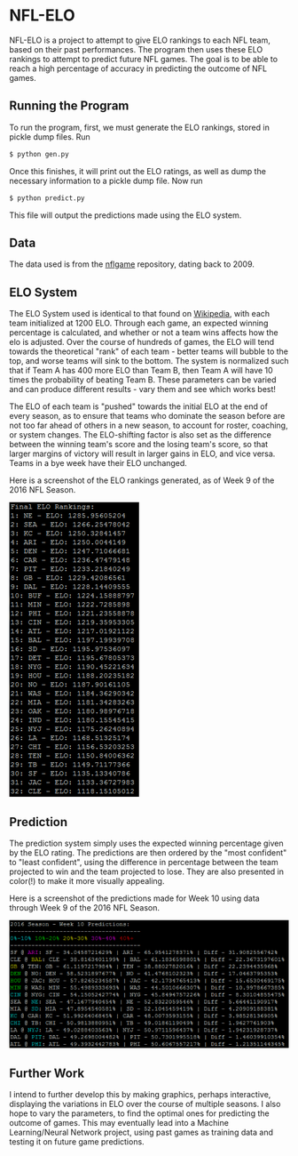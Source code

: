 # NFL-ELO

NFL-ELO is a project to attempt to give ELO rankings to each NFL team, based on their past performances.  The program then uses these ELO rankings to attempt to predict future NFL games.  The goal is to be able to reach a high percentage of accuracy in predicting the outcome of NFL games.

## Running the Program

To run the program, first, we must generate the ELO rankings, stored in pickle dump files.  Run

```bash
$ python gen.py
```

Once this finishes, it will print out the ELO ratings, as well as dump the necessary information to a pickle dump file.  Now run

```bash
$ python predict.py
```

This file will output the predictions made using the ELO system.

## Data

The data used is from the [nflgame](https://github.com/BurntSushi/nflgame) repository, dating back to 2009.

## ELO System

The ELO System used is identical to that found on [Wikipedia](https://en.wikipedia.org/wiki/Elo_rating_system), with each team initialized at 1200 ELO.  Through each game, an expected winning percentage is calculated, and whether or not a team wins affects how the elo is adjusted.  Over the course of hundreds of games, the ELO will tend towards the theoretical "rank" of each team - better teams will bubble to the top, and worse teams will sink to the bottom.  The system is normalized such that if Team A has 400 more ELO than Team B, then Team A will have 10 times the probability of beating Team B.  These parameters can be varied and can produce different results - vary them and see which works best!

The ELO of each team is "pushed" towards the initial ELO at the end of every season, as to ensure that teams who dominate the season before are not too far ahead of others in a new season, to account for roster, coaching, or system changes.  The ELO-shifting factor is also set as the difference between the winning team's score and the losing team's score, so that larger margins of victory will result in larger gains in ELO, and vice versa.  Teams in a bye week have their ELO unchanged.

Here is a screenshot of the ELO rankings generated, as of Week 9 of the 2016 NFL Season.

![Week 9, 2016](/screenshots/Screenshot_1.png?raw=true)

## Prediction

The prediction system simply uses the expected winning percentage given by the ELO rating.  The predictions are then ordered by the "most confident" to "least confident", using the difference in percentage between the team projected to win and the team projected to lose.  They are also presented in color(!) to make it more visually appealing.

Here is a screenshot of the predictions made for Week 10 using data through Week 9 of the 2016 NFL Season.

![Week 9, 2016](/screenshots/Screenshot_2.png?raw=true)

## Further Work

I intend to further develop this by making graphics, perhaps interactive, displaying the variations in ELO over the course of multiple seasons.  I also hope to vary the parameters, to find the optimal ones for predicting the outcome of games.  This may eventually lead into a Machine Learning/Neural Network project, using past games as training data and testing it on future game predictions.
